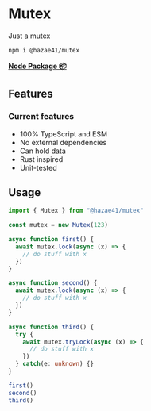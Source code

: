 # Mutex

Just a mutex

```bash
npm i @hazae41/mutex
```

[**Node Package 📦**](https://www.npmjs.com/package/@hazae41/mutex)

## Features

### Current features
- 100% TypeScript and ESM
- No external dependencies
- Can hold data
- Rust inspired
- Unit-tested

## Usage

```typescript
import { Mutex } from "@hazae41/mutex"

const mutex = new Mutex(123)

async function first() {
  await mutex.lock(async (x) => {
    // do stuff with x
  })
}

async function second() {
  await mutex.lock(async (x) => {
    // do stuff with x
  })
}

async function third() {
  try {
    await mutex.tryLock(async (x) => {
      // do stuff with x
    })
  } catch(e: unknown) {}
}

first()
second()
third()
```
